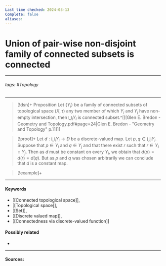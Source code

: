 ```yaml
---
Last time checked: 2024-03-13
Complete: false
aliases:
---
```

# Union of pair-wise non-disjoint family of connected subsets is connected
***
###### tags: #Topology 
***
>[!dsn]+ Proposition
>Let $\{Y_{i}\}$ be a family of connected subsets of topological space $(X,\tau)$ any two member of which $Y_{i}$ and $Y_{j}$ have non-empty intersection, then $\bigcup_{i}Y_{i}$ is connected subset.^[[[Glen E. Bredon - Geometry and Topology.pdf#page=24|Glen E. Bredon - "Geometry and Topology" p.11]]]

>[!proof]+
>Let $d:\bigcup_{i}Y_{i}\to D$ be a discrete-valued map. Let $p,q\in\bigcup_{i}Y_{i}$. Suppose that $p\in Y_{i}$ and $q\in Y_{j}$ and that there exist $r$ such that $r\in Y_{i}\cap Y_{j}$. Then as $d$ must be constant on every $Y_{i}$, we obtain that $d(p)=d(r)=d(q)$. But as $p$ and $q$ was chosen arbitrarily we can conclude that $d$ is a constant map. 

>[!example]+ 
>
***
#### Keywords
- [[Connected topological space]],
- [[Topological space]],
- [[Set]],
- [[Discrete valued map]],
- [[Connectedness via discrete-valued function]]
#### Possibly related
- 
***
#### Sources:
